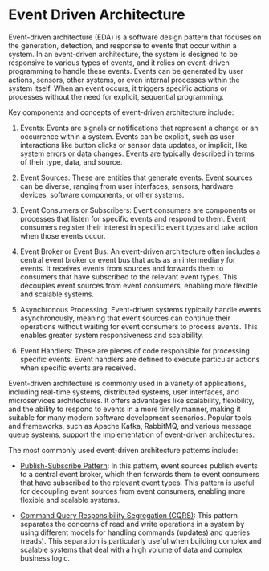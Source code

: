 # Event Driven Architecture

Event-driven architecture (EDA) is a software design pattern that focuses on the generation, detection, and response to events that occur within a system. In an event-driven architecture, the system is designed to be responsive to various types of events, and it relies on event-driven programming to handle these events. Events can be generated by user actions, sensors, other systems, or even internal processes within the system itself. When an event occurs, it triggers specific actions or processes without the need for explicit, sequential programming.

Key components and concepts of event-driven architecture include:

1. Events: Events are signals or notifications that represent a change or an occurrence within a system. Events can be explicit, such as user interactions like button clicks or sensor data updates, or implicit, like system errors or data changes. Events are typically described in terms of their type, data, and source.

2. Event Sources: These are entities that generate events. Event sources can be diverse, ranging from user interfaces, sensors, hardware devices, software components, or other systems.

3. Event Consumers or Subscribers: Event consumers are components or processes that listen for specific events and respond to them. Event consumers register their interest in specific event types and take action when those events occur.

4. Event Broker or Event Bus: An event-driven architecture often includes a central event broker or event bus that acts as an intermediary for events. It receives events from sources and forwards them to consumers that have subscribed to the relevant event types. This decouples event sources from event consumers, enabling more flexible and scalable systems.

5. Asynchronous Processing: Event-driven systems typically handle events asynchronously, meaning that event sources can continue their operations without waiting for event consumers to process events. This enables greater system responsiveness and scalability.

6. Event Handlers: These are pieces of code responsible for processing specific events. Event handlers are defined to execute particular actions when specific events are received.

Event-driven architecture is commonly used in a variety of applications, including real-time systems, distributed systems, user interfaces, and microservices architectures. It offers advantages like scalability, flexibility, and the ability to respond to events in a more timely manner, making it suitable for many modern software development scenarios. Popular tools and frameworks, such as Apache Kafka, RabbitMQ, and various message queue systems, support the implementation of event-driven architectures.

The most commonly used event-driven architecture patterns include:

- [Publish-Subscribe Pattern](/glossary/pub-sub.md): In this pattern, event sources publish events to a central event broker, which then forwards them to event consumers that have subscribed to the relevant event types. This pattern is useful for decoupling event sources from event consumers, enabling more flexible and scalable systems.

- [Command Query Responsibility Segregation (CQRS)](/glossary/cqrs.md): This pattern separates the concerns of read and write operations in a system by using different models for handling commands (updates) and queries (reads). This separation is particularly useful when building complex and scalable systems that deal with a high volume of data and complex business logic.